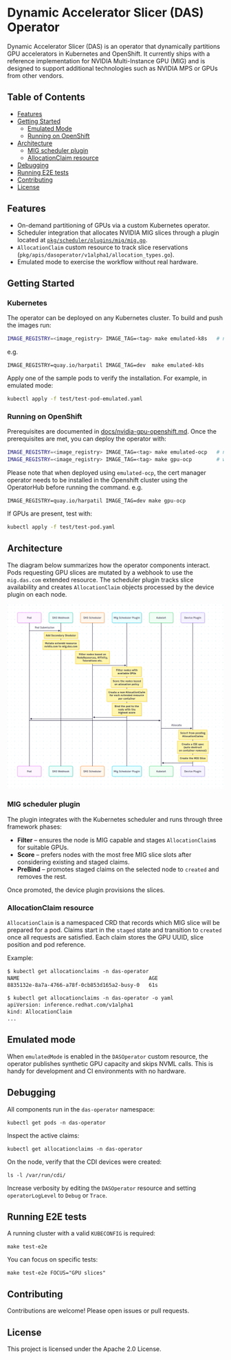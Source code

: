 # Dynamic Accelerator Slicer (DAS) Operator

Dynamic Accelerator Slicer (DAS) is an operator that dynamically partitions GPU accelerators in Kubernetes and OpenShift. It currently ships with a reference implementation for NVIDIA Multi-Instance GPU (MIG) and is designed to support additional technologies such as NVIDIA MPS or GPUs from other vendors.

## Table of Contents
- [Features](#features)
- [Getting Started](#getting-started)
  - [Emulated Mode](#emulated-mode)
  - [Running on OpenShift](#running-on-openshift)
- [Architecture](#architecture)
  - [MIG scheduler plugin](#mig-scheduler-plugin)
  - [AllocationClaim resource](#allocationclaim-resource)
- [Debugging](#debugging)
- [Running E2E tests](#running-e2e-tests)
- [Contributing](#contributing)
- [License](#license)

## Features

- On-demand partitioning of GPUs via a custom Kubernetes operator.
- Scheduler integration that allocates NVIDIA MIG slices through a plugin located at [`pkg/scheduler/plugins/mig/mig.go`](pkg/scheduler/plugins/mig/mig.go).
- `AllocationClaim` custom resource to track slice reservations (`pkg/apis/dasoperator/v1alpha1/allocation_types.go`).
- Emulated mode to exercise the workflow without real hardware.

## Getting Started

### Kubernetes

The operator can be deployed on any Kubernetes cluster. To build and push the images run:

```bash
IMAGE_REGISTRY=<image_registry> IMAGE_TAG=<tag> make emulated-k8s   # no GPUs
```
e.g.
```
IMAGE_REGISTRY=quay.io/harpatil IMAGE_TAG=dev  make emulated-k8s
```

Apply one of the sample pods to verify the installation. For example, in emulated mode:

```bash
kubectl apply -f test/test-pod-emulated.yaml
```

### Running on OpenShift

Prerequisites are documented in [docs/nvidia-gpu-openshift.md](docs/nvidia-gpu-openshift.md). Once the prerequisites are met, you can deploy the operator with:

```bash
IMAGE_REGISTRY=<image_registry> IMAGE_TAG=<tag> make emulated-ocp   # no GPUs
IMAGE_REGISTRY=<image_registry> IMAGE_TAG=<tag> make gpu-ocp        # with GPUs
```
Please note that when deployed using `emulated-ocp`, the cert manager operator needs to be installed in the Openshift cluster using the OperatorHub before running the command.
e.g.
```
IMAGE_REGISTRY=quay.io/harpatil IMAGE_TAG=dev make gpu-ocp
```

If GPUs are present, test with:

```bash
kubectl apply -f test/test-pod.yaml
```

## Architecture

The diagram below summarizes how the operator components interact. Pods requesting GPU slices are mutated by a webhook to use the `mig.das.com` extended resource. The scheduler plugin tracks slice availability and creates `AllocationClaim` objects processed by the device plugin on each node.

![DAS Architecture](docs/images/arch.png)

### MIG scheduler plugin

The plugin integrates with the Kubernetes scheduler and runs through three framework phases:

* **Filter** – ensures the node is MIG capable and stages `AllocationClaim`s for suitable GPUs.
* **Score** – prefers nodes with the most free MIG slice slots after considering existing and staged claims.
* **PreBind** – promotes staged claims on the selected node to `created` and removes the rest.

Once promoted, the device plugin provisions the slices.

### AllocationClaim resource

`AllocationClaim` is a namespaced CRD that records which MIG slice will be prepared for a pod. Claims start in the `staged` state and transition to `created` once all requests are satisfied. Each claim stores the GPU UUID, slice position and pod reference.

Example:

```console
$ kubectl get allocationclaims -n das-operator
NAME                                          AGE
8835132e-8a7a-4766-a78f-0cb853d165a2-busy-0   61s
```

```console
$ kubectl get allocationclaims -n das-operator -o yaml
apiVersion: inference.redhat.com/v1alpha1
kind: AllocationClaim
...
```

## Emulated mode

When `emulatedMode` is enabled in the `DASOperator` custom resource, the operator publishes synthetic GPU capacity and skips NVML calls. This is handy for development and CI environments with no hardware.

## Debugging

All components run in the `das-operator` namespace:

```console
kubectl get pods -n das-operator
```

Inspect the active claims:

```console
kubectl get allocationclaims -n das-operator
```

On the node, verify that the CDI devices were created:

```console
ls -l /var/run/cdi/
```

Increase verbosity by editing the `DASOperator` resource and setting `operatorLogLevel` to `Debug` or `Trace`.

## Running E2E tests

A running cluster with a valid `KUBECONFIG` is required:

```console
make test-e2e
```

You can focus on specific tests:

```console
make test-e2e FOCUS="GPU slices"
```

## Contributing

Contributions are welcome! Please open issues or pull requests.

## License

This project is licensed under the Apache 2.0 License.
